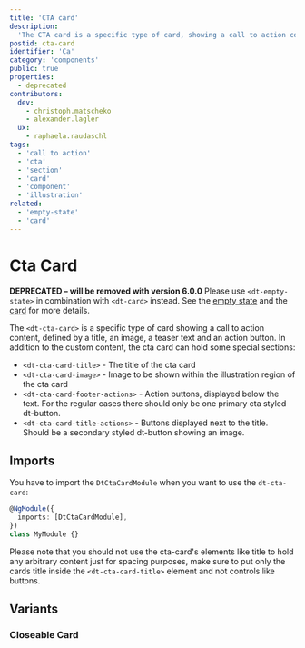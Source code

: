```yaml
---
title: 'CTA card'
description:
  'The CTA card is a specific type of card, showing a call to action content.'
postid: cta-card
identifier: 'Ca'
category: 'components'
public: true
properties:
  - deprecated
contributors:
  dev:
    - christoph.matscheko
    - alexander.lagler
  ux:
    - raphaela.raudaschl
tags:
  - 'call to action'
  - 'cta'
  - 'section'
  - 'card'
  - 'component'
  - 'illustration'
related:
  - 'empty-state'
  - 'card'
---
```


# Cta Card

**DEPRECATED – will be removed with version 6.0.0** Please use
`<dt-empty-state>` in combination with `<dt-card>` instead. See the
[empty state](/components/empty-state) and the [card](/components/card) for more
details.

The `<dt-cta-card>` is a specific type of card showing a call to action content,
defined by a title, an image, a teaser text and an action button. In addition to
the custom content, the cta card can hold some special sections:

- `<dt-cta-card-title>` - The title of the cta card
- `<dt-cta-card-image>` - Image to be shown within the illustration region of
  the cta card
- `<dt-cta-card-footer-actions>` - Action buttons, displayed below the text. For
  the regular cases there should only be one primary cta styled dt-button.
- `<dt-cta-card-title-actions>` - Buttons displayed next to the title. Should be
  a secondary styled dt-button showing an image.

<docs-source-example example="CtaCardDefaultExample"></docs-source-example>

## Imports

You have to import the `DtCtaCardModule` when you want to use the `dt-cta-card`:

```typescript
@NgModule({
  imports: [DtCtaCardModule],
})
class MyModule {}
```

Please note that you should not use the cta-card's elements like title to hold
any arbitrary content just for spacing purposes, make sure to put only the cards
title inside the `<dt-cta-card-title>` element and not controls like buttons.

## Variants

### Closeable Card

<docs-source-example example="CtaCardClosableExample"></docs-source-example>
